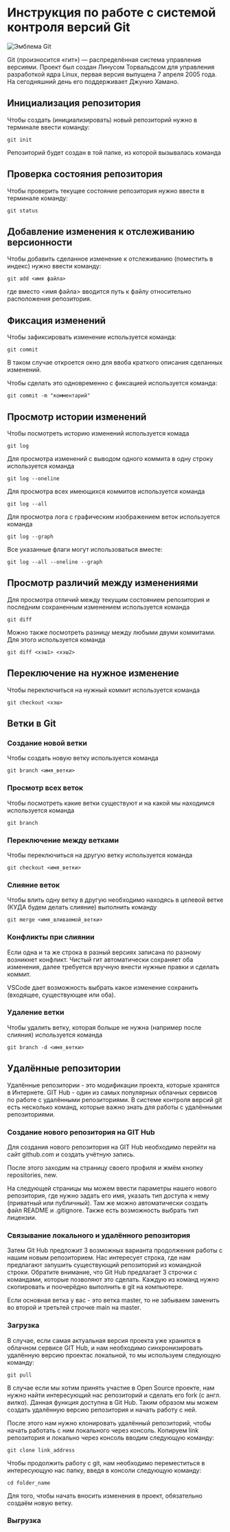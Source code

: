 # **Инструкция по работе с системой контроля версий Git**

![Эмблема Git](git.jpg)

Git (произносится «гит») — распределённая система управления версиями. Проект был создан Линусом Торвальдсом для управления разработкой ядра Linux, первая версия выпущена 7 апреля 2005 года. На сегодняшний день его поддерживает Джунио Хамано.

## Инициализация репозитория

Чтобы создать (инициализировать) новый репозиторий нужно в терминале ввести команду:

    git init

Репозиторий будет создан в той папке, из которой вызывалась команда

## Проверка состояния репозитория

Чтобы проверить текущее состояние репозитория нужно ввести в терминале команду:

    git status

## Добавление изменения к отслеживанию версионности

Чтобы добавить сделанное изменение к отслеживанию (поместить в индекс) нужно ввести команду:

    git add <имя файла>

где вместо <имя файла> вводится путь к файлу относительно расположения репозитория.

## Фиксация изменений

Чтобы зафиксировать изменение используется команда:

    git commit

В таком случае откроется окно для ввоба краткого описания сделанных изменений.

Чтобы сделать это одновременно с фиксацией используется команда:

    git commit -m "комментарий"

## Просмотр истории изменений

Чтобы посмотреть историю изменений используется комада

    git log

Для просмотра изменений с выводом одного коммита в одну строку используется команда

    git log --oneline

Для просмотра всех имеющихся коммитов используется команда

    git log --all

Для просмотра лога с графическим изображением веток используется команда

    git log --graph

Все указанные флаги могут использоваться вместе:

    git log --all --oneline --graph

## Просмотр различий между изменениями

Для просмотра отличий между текущим состоянием репозитория и последним сохраненным изменением используется команда

    git diff

Можно также посмотреть разницу между любыми двуми коммитами. Для этого используется команда

    git diff <хэш1> <хэш2>

## Переключение на нужное изменение

Чтобы переключиться на нужный коммит используется команда

    git checkout <хэш>

## Ветки в Git

### Создание новой ветки

Чтобы создать новую ветку используется команда

    git branch <имя_ветки>

### Просмотр всех веток

Чтобы посмотреть какие ветки существуют и на какой мы находимся используется команда

    git branch

### Переключение между ветками

Чтобы переключиться на другую ветку используется команда

    git checkout <имя_ветки>

### Слияние веток

Чтобы влить одну ветку в другую необходимо находясь в целевой ветке (КУДА будем делать слияние) выполнить команду

    git merge <имя_вливаемой_ветки>

### Конфликты при слиянии

Если одна и та же строка в разный версиях записана по разному возникнет конфликт.
Чистый гит автоматически сохраняет оба изменения, далее требуется вручную внести нужные правки и сделать коммит.

VSСode дает возможность выбрать какое изменение сохранить (входящее, существующее или оба).

### Удаление ветки

Чтобы удалить ветку, которая больше не нужна (например после слияния) используется команда

    git branch -d <имя_ветки>

## **Удалённые репозитории**

Удалённые репозитории - это модификации проекта, которые хранятся в Интернете. GIT Hub - один из самых популярных облачных сервисов по работе с удалёнными репозиториями. В системе контроля версий git есть несколько команд, которые важно знать для работы с удалёнными репозиториями. 

### **Создание нового репозитория на GIT Hub** 

Для создания нового репозитория на GIT Hub необходимо перейти на сайт github.com и создать учётную запись.  

После этого заходим на страницу своего профиля и жмём кнопку repositories, new. 

На следующей страницы мы можем ввести параметры нашего нового репозитория, где нужно задать его имя, указать тип доступа к нему (приватный или публичный). Там же можно автоматически создать файл README и .gitignore. Также есть возможность выбрать тип лицензии. 

### **Связывание локального и удалённого репозитория**

Затем Git Hub предложит 3 возможных варианта продолжения работы с нашим новым репозиторием. Нас интересует строка, где нам предлагают запушить существующий репозиторий из командной строки. Обратите внимание, что Git Hub предлагает 3 строчки с командами, которые позволяют это сделать. Каждую из команд нужно скопировать и поочерёдно выполнить в git на компьютере. 

Если основная ветка у вас - это ветка master, то не забываем заменить во второй и третьтей строчке main на master.  

### **Загрузка** 

В случае, если самая актуальная версия проекта уже хранится в облачном сервисе GIT Hub, и нам необходимо синхронизировать удалённую версию проектас локальной, то мы используем следующую команду:

    git pull

В случае если мы хотим принять участие в Open Source проекте, нам нужно найти интересующий нас репозиторий и сделать его fork (с англ. *вилка*). Данная функция доступна в Git Hub. Таким образом мы можем создать удалённую версию репозитория и начать работу с ней. 

После этого нам нужно клонировать удалённый репозиторий, чтобы начать работать с ним локального через консоль. Копируем link репозитория и локально через консоль вводим следующую команду: 

    git clone link_address

Чтобы продолжить работу с git, нам необходимо переместиться в интересующую нас папку, введя в консоли следующую команду: 

    cd folder_name

Для того, чтобы начать вносить изменения в проект, обязательно создаём новую ветку. 

### **Выгрузка** 

